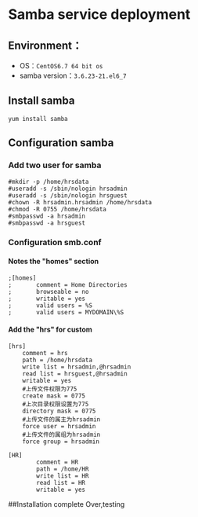 # Samba service deployment
## Environment：
- OS：`CentOS6.7 64 bit os `
- samba version：`3.6.23-21.el6_7`

## Install samba
```
yum install samba
```
## Configuration samba
### Add  two user for samba
```
#mkdir -p /home/hrsdata
#useradd -s /sbin/nologin hrsadmin
#useradd -s /sbin/nologin hrsguest
#chown -R hrsadmin.hrsadmin /home/hrsdata
#chmod -R 0755 /home/hrsdata
#smbpasswd -a hrsadmin
#smbpasswd -a hrsguest
```
### Configuration smb.conf
#### Notes the "homes" section
```
;[homes]
;       comment = Home Directories
;       browseable = no
;       writable = yes
;       valid users = %S
;       valid users = MYDOMAIN\%S

```
#### Add the "hrs" for custom
```
[hrs]
    comment = hrs
    path = /home/hrsdata
    write list = hrsadmin,@hrsadmin
    read list = hrsguest,@hrsadmin
    writable = yes
    #上传文件权限为775
    create mask = 0775
    #上次目录权限设置为775
    directory mask = 0775
    #上传文件的属主为hrsadmin
    force user = hrsadmin
    #上传文件的属组为hrsadmin
    force group = hrsadmin

[HR]
        comment = HR
        path = /home/HR
        write list = HR
        read list = HR
        writable = yes

```
##Installation complete
Over,testing